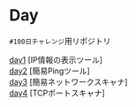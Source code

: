 # Day
`#100日チャレンジ`用リポジトリ

[day1](day1/main.py) [IP情報の表示ツール]  
[day2](day2/main.py) [簡易Pingツール]  
[day3](day3/main.py) [簡易ネットワークスキャナ]  
[day4](day4/main.py) [TCPポートスキャナ]  
